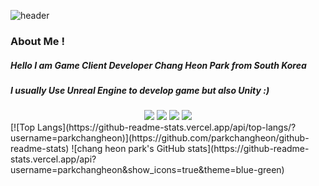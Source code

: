 ![header](https://capsule-render.vercel.app/api?type=Cylinder&color=1db394&height=100&section=header&text=Chang%20Heon's%20Game%20Develop%20GIT&fontSize=45&fontColor=FFFFFF)

### About Me !
##### Hello I am Game Client Developer Chang Heon Park from South Korea
##### I usually Use Unreal Engine to develop game but also Unity :)
##### 
<!--
**parkchangheon/parkchangheon** is a ✨ _special_ ✨ repository because its `README.md` (this file) appears on your GitHub profile.

Here are some ideas to get you started:

- 🔭 I’m currently working on ...
- 🌱 I’m currently learning ...
- 👯 I’m looking to collaborate on ...
- 🤔 I’m looking for help with ...
- 💬 Ask me about ...
- 📫 How to reach me: ...
- 😄 Pronouns: ...
- ⚡ Fun fact: ...
-->
<div align = "center">
<img src="https://img.shields.io/badge/C++-0094F5?style=flat-square&logo=C++&logoColor=yellow"/> 
  <img src="https://img.shields.io/badge/CSharp-FF9A00?style=flat-square&logo=CSharp&logoColor=white"/> 
  <img src="https://img.shields.io/badge/UNREAL-191A1B?style=flat-square&logo=UNREAL&logoColor=white"/>
  <img src="https://img.shields.io/badge/UNITY-000000?style=flat-square&logo=UNITY&logoColor=white"/>
</div>
[![Top Langs](https://github-readme-stats.vercel.app/api/top-langs/?username=parkchangheon)](https://github.com/parkchangheon/github-readme-stats)
![chang heon park's GitHub stats](https://github-readme-stats.vercel.app/api?username=parkchangheon&show_icons=true&theme=blue-green)

